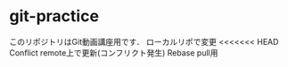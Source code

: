 # git-practice
このリポジトリはGit動画講座用です．
ローカルリポで変更
<<<<<<< HEAD
Conflict remote上で更新(コンフリクト発生)
Rebase pull用
